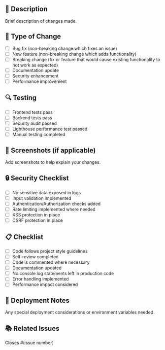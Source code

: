 ## 📝 Description
Brief description of changes made.

## 🎯 Type of Change
- [ ] Bug fix (non-breaking change which fixes an issue)
- [ ] New feature (non-breaking change which adds functionality)
- [ ] Breaking change (fix or feature that would cause existing functionality to not work as expected)
- [ ] Documentation update
- [ ] Security enhancement
- [ ] Performance improvement

## 🔍 Testing
- [ ] Frontend tests pass
- [ ] Backend tests pass
- [ ] Security audit passed
- [ ] Lighthouse performance test passed
- [ ] Manual testing completed

## 📸 Screenshots (if applicable)
Add screenshots to help explain your changes.

## 🔒 Security Checklist
- [ ] No sensitive data exposed in logs
- [ ] Input validation implemented
- [ ] Authentication/Authorization checks added
- [ ] Rate limiting implemented where needed
- [ ] XSS protection in place
- [ ] CSRF protection in place

## 📋 Checklist
- [ ] Code follows project style guidelines
- [ ] Self-review completed
- [ ] Code is commented where necessary
- [ ] Documentation updated
- [ ] No console.log statements left in production code
- [ ] Error handling implemented
- [ ] Performance impact considered

## 🚀 Deployment Notes
Any special deployment considerations or environment variables needed.

## 📚 Related Issues
Closes #(issue number) 
